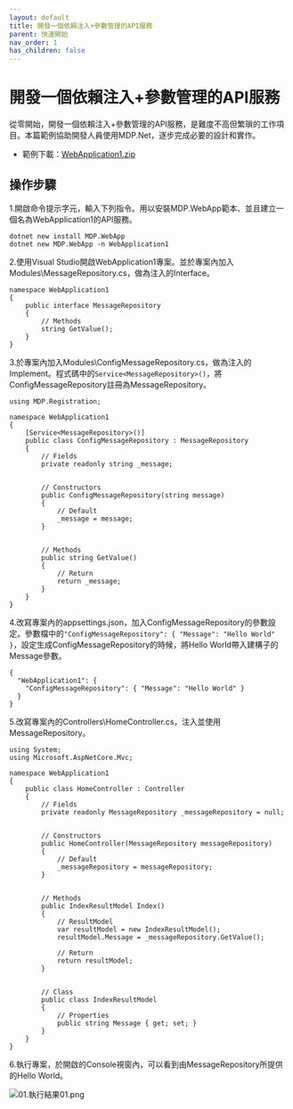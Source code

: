 ```yaml
---
layout: default
title: 開發一個依賴注入+參數管理的API服務
parent: 快速開始
nav_order: 1
has_children: false
---
```



# 開發一個依賴注入+參數管理的API服務

從零開始，開發一個依賴注入+參數管理的API服務，是難度不高但繁瑣的工作項目。本篇範例協助開發人員使用MDP.Net，逐步完成必要的設計和實作。

- 範例下載：[WebApplication1.zip](https://mdpnetcore.github.io/MDP.NetCore/快速開始/開發一個依賴注入+參數管理的API服務/WebApplication1.zip)


## 操作步驟

1.開啟命令提示字元，輸入下列指令。用以安裝MDP.WebApp範本、並且建立一個名為WebApplication1的API服務。

```
dotnet new install MDP.WebApp
dotnet new MDP.WebApp -n WebApplication1
```

2.使用Visual Studio開啟WebApplication1專案。並於專案內加入Modules\MessageRepository.cs，做為注入的Interface。

```
namespace WebApplication1
{
    public interface MessageRepository
    {
        // Methods
        string GetValue();
    }
}
```

3.於專案內加入Modules\ConfigMessageRepository.cs，做為注入的Implement。程式碼中的``` Service<MessageRepository>() ```，將ConfigMessageRepository註冊為MessageRepository。

```
using MDP.Registration;

namespace WebApplication1
{
    [Service<MessageRepository>()]
    public class ConfigMessageRepository : MessageRepository
    {
        // Fields
        private readonly string _message;


        // Constructors
        public ConfigMessageRepository(string message)
        {
            // Default
            _message = message;
        }


        // Methods
        public string GetValue()
        {
            // Return
            return _message;
        }
    }
}
```

4.改寫專案內的appsettings.json，加入ConfigMessageRepository的參數設定。參數檔中的``` "ConfigMessageRepository": { "Message": "Hello World" } ```，設定生成ConfigMessageRepository的時候，將Hello World帶入建構子的Message參數。

```
{
  "WebApplication1": {
    "ConfigMessageRepository": { "Message": "Hello World" }
  }
}
```

5.改寫專案內的Controllers\HomeController.cs，注入並使用MessageRepository。

```
using System;
using Microsoft.AspNetCore.Mvc;

namespace WebApplication1
{
    public class HomeController : Controller
    {
        // Fields
        private readonly MessageRepository _messageRepository = null;


        // Constructors
        public HomeController(MessageRepository messageRepository)
        {
            // Default
            _messageRepository = messageRepository;
        }


        // Methods
        public IndexResultModel Index()
        {
            // ResultModel
            var resultModel = new IndexResultModel();
            resultModel.Message = _messageRepository.GetValue();

            // Return
            return resultModel;
        }


        // Class
        public class IndexResultModel
        {
            // Properties
            public string Message { get; set; }
        }
    }
}
```

6.執行專案，於開啟的Console視窗內，可以看到由MessageRepository所提供的Hello World。

![01.執行結果01.png](https://mdpnetcore.github.io/MDP.NetCore/快速開始/開發一個依賴注入+參數管理的API服務/01.執行結果01.png)
